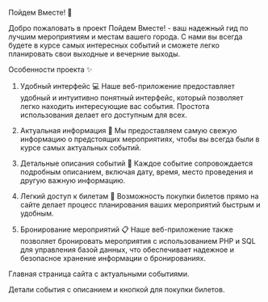Пойдем Вместе! 🌟

Добро пожаловать в проект Пойдем Вместе! - ваш надежный гид по лучшим мероприятиям и местам вашего города. С нами вы всегда будете в курсе самых интересных событий и сможете легко планировать свои выходные и вечерние выходы.

Особенности проекта ✨
1. Удобный интерфейс 💻
Наше веб-приложение предоставляет удобный и интуитивно понятный интерфейс, который позволяет легко находить интересующие вас события. Простота использования делает его доступным для всех.

2. Актуальная информация 📅
Мы предоставляем самую свежую информацию о предстоящих мероприятиях, чтобы вы всегда были в курсе самых актуальных событий.

3. Детальные описания событий 📖
Каждое событие сопровождается подробным описанием, включая дату, время, место проведения и другую важную информацию.

4. Легкий доступ к билетам 🎫
Возможность покупки билетов прямо на сайте делает процесс планирования ваших мероприятий быстрым и удобным.

5. Бронирование мероприятий 📋
Наше веб-приложение также позволяет бронировать мероприятия с использованием PHP и SQL для управления базой данных, что обеспечивает надежное и безопасное хранение информации о бронированиях.


Главная страница сайта с актуальными событиями.


Детали события с описанием и кнопкой для покупки билетов.

